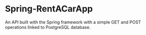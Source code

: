 # Spring-RentACarApp

An API built with the Spring framework with a simple GET and POST operations linked to PostgreSQL database.

